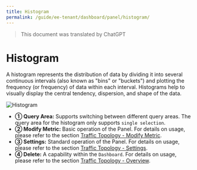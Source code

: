 ```yaml
---
title: Histogram
permalink: /guide/ee-tenant/dashboard/panel/histogram/
---
```


> This document was translated by ChatGPT

# Histogram

A histogram represents the distribution of data by dividing it into several continuous intervals (also known as "bins" or "buckets") and plotting the frequency (or frequency) of data within each interval. Histograms help to visually display the central tendency, dispersion, and shape of the data.

![Histogram](https://yunshan-guangzhou.oss-cn-beijing.aliyuncs.com/pub/pic/20230919650975509aeb6.png)

- **① Query Area:** Supports switching between different query areas. The query area for the histogram only supports `single selection`.
- **② Modify Metric:** Basic operation of the Panel. For details on usage, please refer to the section [Traffic Topology - Modify Metric](./topology/).
- **③ Settings:** Standard operation of the Panel. For details on usage, please refer to the section [Traffic Topology - Settings](./topology/).
- **④ Delete:** A capability within the `Dashboard`. For details on usage, please refer to the section [Traffic Topology - Overview](./topology/).
